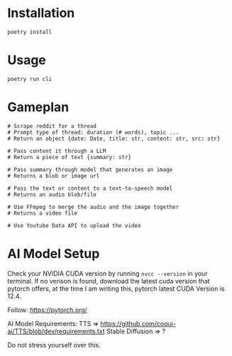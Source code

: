 # Installation

```
poetry install
```

# Usage

```
poetry run cli
```

# Gameplan

    # Scrape reddit for a thread
    # Prompt type of thread: duration (# words), topic ...
    # Return an object {date: Date, title: str, content: str, src: str}

    # Pass content it through a LLM
    # Return a piece of text {summary: str}

    # Pass summary through model that generates an image
    # Returns a blob or image url

    # Pass the text or content to a text-to-speech model
    # Returns an audio blob/file

    # Use FFmpeg to merge the audio and the image together
    # Returns a video file

    # Use Youtube Data API to upload the video

# AI Model Setup

Check your NVIDIA CUDA version by running `nvcc --version` in your terminal. 
If no verison is found, download the latest cuda version that pytorch offers, at the time I am writing this, pytorch latest CUDA Version is 12.4.

Follow:
https://pytorch.org/ 

AI Model Requirements:
TTS => https://github.com/coqui-ai/TTS/blob/dev/requirements.txt
Stable Diffusion => ?

Do not stress yourself over this.
